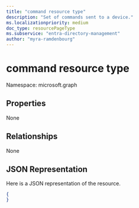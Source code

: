 ```yaml
---
title: "command resource type"
description: "Set of commands sent to a device."
ms.localizationpriority: medium
doc_type: resourcePageType
ms.subservice: "entra-directory-management"
author: "myra-ramdenbourg"
---
```


# command resource type

Namespace: microsoft.graph

## Properties
None

## Relationships
None
## JSON Representation
Here is a JSON representation of the resource.
<!--{
  "blockType": "resource",
  "@odata.type": "microsoft.graph.command"
}-->
``` json
{
}
```





